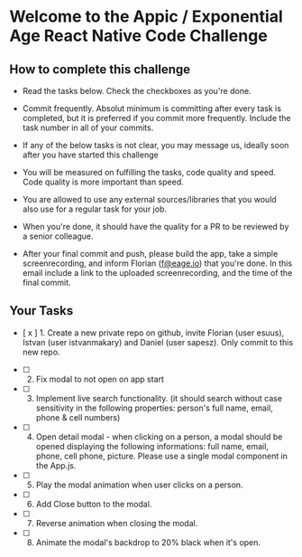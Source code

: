 
# Welcome to the Appic / Exponential Age React Native Code Challenge


## How to complete this challenge

- Read the tasks below. Check the checkboxes as you're done.

- Commit frequently. Absolut minimum is committing after every task is completed, but it is preferred if you commit more frequently. Include the task number in all of your commits.

- If any of the below tasks is not clear, you may message us, ideally soon after you have started this challenge

- You will be measured on fulfilling the tasks, code quality and speed. Code quality is more important than speed.

- You are allowed to use any external sources/libraries that you would also use for a regular task for your job.

- When you're done, it should have the quality for a PR to be reviewed by a senior colleague. 

- After your final commit and push, please build the app, take a simple screenrecording, and inform Florian (f@eage.io) that you're done. In this email include a link to the uploaded screenrecording, and the time of the final commit.


## Your Tasks

- [ x ] 1. Create a new private repo on github, invite Florian (user esuus), Istvan (user istvanmakary) and Daniel (user sapesz). Only commit to this new repo.

- [  ] 2. Fix modal to not open on app start

- [  ] 3. Implement live search functionality. (it should search without case sensitivity in the following properties: person's full name, email, phone & cell numbers)

- [  ] 4. Open detail modal - when clicking on a person, a modal should be opened displaying the following informations: full name, email, phone, cell phone, picture. Please use a single modal component in the App.js.

- [  ] 5. Play the modal animation when user clicks on a person.

- [  ] 6. Add Close button to the modal.

- [  ] 7. Reverse animation when closing the modal.

- [  ] 8. Animate the modal's backdrop to 20% black when it's open.